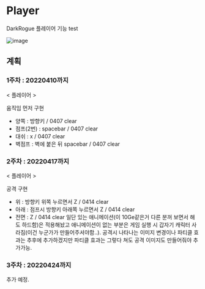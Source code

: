 # Player
 DarkRogue 플레이어 기능 test
 
 ![image](https://user-images.githubusercontent.com/86696817/162695043-e53398f9-e1fd-43ee-8c86-bfae3df7add6.png)


## 계획 

### 1주차 : 20220410까지
< 플레이어 >

움직임 먼저 구현
- 양쪽 : 방향키 / 0407 clear
- 점프(2번) : spacebar / 0407 clear
- 대쉬 : x / 0407 clear
- 벽점프 : 벽에 붙은 뒤 spacebar / 0407 clear

### 2주차 : 20220417까지
< 플레이어 >

공격 구현
 - 위 : 방향키 위쪽 누르면서 Z / 0414 clear
 - 아래 : 점프시 방향키 아래쪽 누르면서 Z / 0414 clear
 - 전면 : Z / 0414 clear
일단 있는 애니메이션(이 10Ge같은거 다른 분꺼 보면서 해도 하드함)은 적용해놨고 
애니메이션이 없는 부분은 게임 실행 시 갑자기 캐릭터 사라짐(이건 누군가가 만들어주셔야함..).
공격시 나타나는 이미지 변경이나 파티클 효과는 추후에 추가하겠지만
파티클 효과는 그렇다 쳐도 공격 이미지도 만들어줘야 추가가능.

### 3주차 : 20220424까지
추가 예정.

